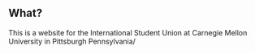 ## What?

This is a website for the International Student Union at Carnegie Mellon University in Pittsburgh Pennsylvania/
